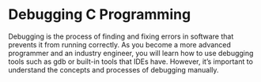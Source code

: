 # Debugging C Programming

Debugging is the process of finding and fixing errors in software that prevents it from running correctly. 
As you become a more advanced programmer and an industry engineer, you will learn how to use debugging tools such as gdb or built-in tools that IDEs have. 
However, it’s important to understand the concepts and processes of debugging manually.
